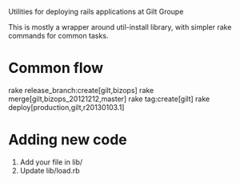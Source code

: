 Utilities for deploying rails applications at Gilt Groupe

This is mostly a wrapper around util-install library, with simpler
rake commands for common tasks.


Common flow
=========================================================
rake release_branch:create[gilt,bizops]
rake merge[gilt,bizops_20121212,master]
rake tag:create[gilt]
rake deploy[production,gilt,r20130103.1]

Adding new code
=========================================================
 1. Add your file in lib/
 2. Update lib/load.rb
